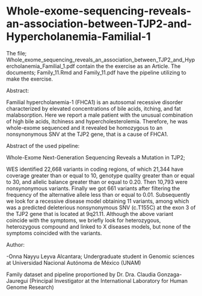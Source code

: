 # Whole-exome-sequencing-reveals-an-association-between-TJP2-and-Hypercholanemia-Familial-1

The file; Whole_exome_sequencing_reveals_an_association_between_TJP2_and_Hypercholanemia_Familial_1.pdf contain the the exercise as an Article. 
The documents; Family_11.Rmd and Family_11.pdf have the pipeline utilizing to make the exercise.

Abstract: 

Familial hypercholanemia-1 (FHCA1) is an autosomal recessive disorder characterized by elevated concentrations of bile acids, itching, and fat malabsorption. Here we report a male patient with the unusual combination of high bile acids, itchiness and hypercholesterolemia. Therefore, he was whole-exome sequenced and it revealed be homozygous to an nonsynonymous SNV at the TJP2 gene, that is a cause of FHCA1. 

Abstract of the used pipeline: 

Whole-Exome Next-Generation Sequencing Reveals a Mutation in TJP2;

WES identified 22,668 variants in coding regions, of which 21,344 have coverage greater than or equal to 10, genotype quality greater than or equal to 30, and allelic balance greater than or equal to 0.20. Then 10,793 were nonsynonymous variants. Finally we got 661 variants after filtering the frequency of the alternative allele less than or equal to 0.01. Subsequently we look for a recessive disease model obtaining 11 variants, among which was a predicted deleterious nonsynonymous SNV (c.T155C) at the exon 3 of the TJP2 gene that is located at 9q21.11.
Although the above variant coincide with the symptoms, we briefly look for heterozygous, heterozygous compound and linked to X diseases models, but none of the symptoms coincided with the variants.

Author: 

  -Onna Nayyu Leyva Alcantara; Undergraduate student in Genomic sciences at Universidad Nacional Autónoma de México (UNAM)

Family dataset and pipeline proportioned by Dr. Dra. Claudia Gonzaga-Jauregui (Principal Investigator at the International Laboratory for Human Genome Research)
